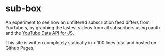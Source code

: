 # sub-box

An experiment to see how an unfiltered subscription feed differs from YouTube's, by grabbing the lastest videos from all subscribers using oauth and the [YouTube Data API for JS](https://developers.google.com/youtube/v3/docs/).

This site is written completely statically in &lt; 100 lines total and hosted on Github Pages. 
